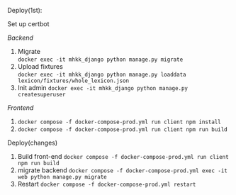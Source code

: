 

Deploy(1st):

Set up certbot

*Backend*

1. Migrate  
 `docker exec -it mhkk_django python manage.py migrate`
2. Upload fixtures  
`docker exec -it mhkk_django python manage.py loaddata lexicon/fixtures/whole_lexicon.json`
3. Init admin
`docker exec -it mhkk_django python manage.py createsuperuser`

*Frontend*
1. `docker compose -f docker-compose-prod.yml run client npm install`
2. `docker compose -f docker-compose-prod.yml run client npm run build`

Deploy(changes)

1. Build front-end
`docker compose -f docker-compose-prod.yml run client npm run build`
2. migrate backend
`docker compose -f docker-compose-prod.yml exec -it web python manage.py migrate`
3. Restart
`docker compose -f docker-compose-prod.yml restart`